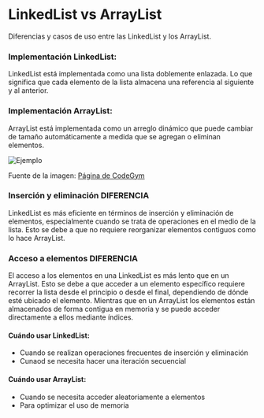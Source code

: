 # LinkedList vs ArrayList

Diferencias y casos de uso entre las LinkedList y los ArrayList.

### Implementación LinkedList:
LinkedList está implementada como una lista doblemente enlazada. Lo que significa que cada elemento de la lista almacena una referencia al siguiente y al anterior.

### Implementación ArrayList:
ArrayList está implementada como un arreglo dinámico que puede cambiar de tamaño automáticamente a medida que se agregan o eliminan elementos.

![Ejemplo](https://cdn.codegym.cc/images/article/100c27ce-9ff8-447d-b92d-7feabee15a16/original.jpeg)

Fuente de la imagen: [Página de CodeGym](https://codegym.cc/quests/lectures/questsyntax.level08.lecture05)

### Inserción y eliminación DIFERENCIA
LinkedList es más eficiente en términos de inserción y eliminación de elementos, especialmente cuando se trata de operaciones en el medio de la lista. Esto se debe a que no requiere reorganizar elementos contiguos como lo hace ArrayList.

### Acceso a elementos DIFERENCIA
El acceso a los elementos en una LinkedList es más lento que en un ArrayList. Esto se debe a que acceder a un elemento específico requiere recorrer la lista desde el principio o desde el final, dependiendo de dónde esté ubicado el elemento. Mientras que en un ArrayList los elementos están almacenados de forma contigua en memoria y se puede acceder directamente a ellos mediante índices.

#### Cuándo usar LinkedList:
- Cuando se realizan operaciones frecuentes de inserción y eliminación
- Cunaod se necesita hacer una iteración secuencial

#### Cuándo usar ArrayList:
- Cuando se necesita acceder aleatoriamente a elementos
- Para optimizar el uso de memoria
